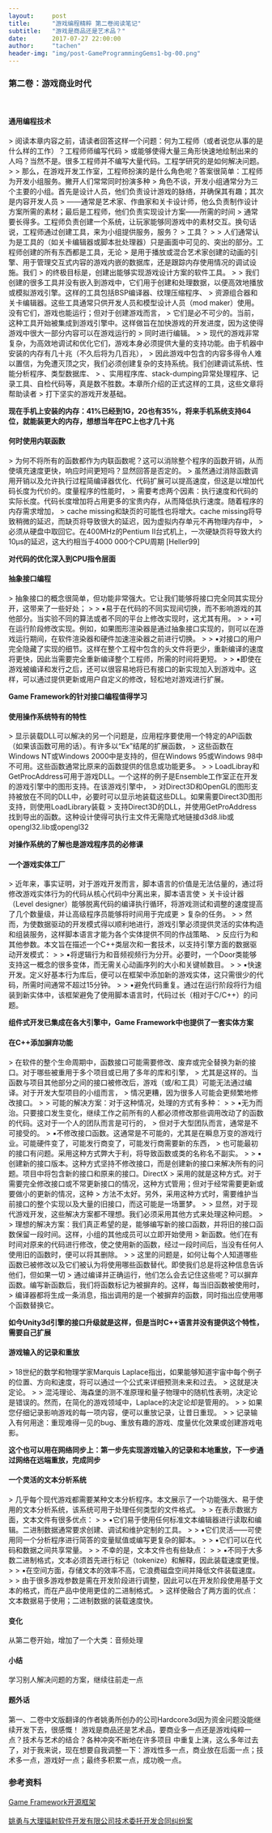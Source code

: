 ```yaml
---
layout:     post
title:      "游戏编程精粹	第二卷阅读笔记"
subtitle:   "游戏是商品还是艺术品？"
date:       2017-07-27 22:00:00
author:     "tachen"
header-img: "img/post-GameProgrammingGems1-bg-00.png"
---
```


<h3>第二卷：游戏商业时代</h3>
<br />
<h4>通用编程技术</h4>
> 阅读本章内容之前，请读者回答这样一个问题：何为工程师（或者说您从事的是什么样的工作）？工程师师编写代码
> 或能够使得大量三角形快速地绘制出来的人吗？当然不是。很多工程师并不编写大量代码。工程学研究的是如何解决问题。
>
> 那么，在游戏开发工作室，工程师扮演的是什么角色呢？答案很简单：工程师为开发小组服务。撇开人们常常同时扮演多种
> 角色不谈，开发小组通常分为三个主要的小组。首先是设计人员，他们负责设计游戏的脉络，并确保其有趣；其次是内容开发人员
> ——通常是艺术家、作曲家和关卡设计师，他么负责制作设计方案所需的素材；最后是工程师，他们负责实现设计方案——所需的时间
> 通常要长得多。工程师负责创建一个系统，让玩家能够同游戏中的素材交互。换句话说，工程师通过创建工具，来为小组提供服务，服务？
> 工具？
>
> 人们通常认为是工具的（如关卡编辑器或脚本批处理器）只是画面中可见的、突出的部分。工程师创建的所有东西都是工具，无论
> 是用于播放或混合艺术家创建的动画的引擎、用于管理交互式内容的游戏内嵌的数据库，还是跟踪内存使用情况的调试设施。我们
> 的终极目标是，创建出能够实现游戏设计方案的软件工具。
>
> 我们创建的很多工具并没有嵌入到游戏中，它们用于创建和处理数据，以便高效地播放或模拟游戏引擎。这样的工具包括BSP编译器、纹理压缩程序、
> 资源组合器和关卡编辑器。这些工具通常只供开发人员和模型设计人员（mod maker）使用。没有它们，游戏也能运行；但对于创建游戏而言，
> 它们是必不可少的。当前，这种工具开始被集成到游戏引擎中。这样做旨在加快游戏的开发进度，因为这使得游戏中很大一部分内容可以在游戏运行的
> 同时进行编辑。
>
> 现代的游戏非常复杂，为高效地调试和优化它们，游戏本身必须提供大量的支持功能。由于机器中安装的内存有几十兆（不久后将为几百兆），
> 因此游戏中包含的内容多得令人难以置信，为免遭灭顶之灾，我们必须创建复杂的支持系统。我们创建调试系统、性能分析程序、类型数据库、
> 、实用程序库、stack-dumping异常处理程序、记录工具、自检代码等，真是数不胜数。本章所介绍的正式这样的工具，这些文章将帮助读者
> 打下坚实的游戏开发基础。

**现在手机上安装的内存：41%已经到1G，2G也有35%，将来手机系统支持64位，就能装更大的内存，想想当年在PC上也才几十兆**

<h4>何时使用内联函数</h4>
> 为何不将所有的函数都作为内联函数呢？这可以消除整个程序的函数开销，从而使填充速度更快，响应时间更短吗？显然回答是否定的。
> 虽然通过消除函数调用开销以及允许执行过程简编译器优化、代码扩展可以提高速度，但这是以增加代码长度为代价的。度量程序的性能时，
> 需要考虑两个因素：执行速度和代码的实际长度。代码长度增加将占用更多的宝贵内存，从而降低执行速度。随着程序的内存需求增加，
> cache missing和缺页的可能性也将增大。cache missing将导致稍微的延迟，而缺页将导致很大的延迟，因为虚拟内存单元不再物理内存中，
> 必须从硬盘中取回它。在400MHz的Pentium Ⅱ台式机上，一次硬缺页将导致大约10μs的延迟，这大约相当于4000 000个CPU周期 [Heller99]

**对代码的优化深入到CPU指令层面**

<h4>抽象接口编程</h4>
> 抽象接口的概念很简单，但功能非常强大。它让我们能够将接口完全同其实现分开，这带来了一些好处；
>
> ▪易于在代码的不同实现间切换，而不影响游戏的其他部分。当实验不同的算法或者不同的平台上修改实现时，这尤其有用。
>
> ▪可在运行阶段修改实现。例如，如果图形渲染器是通过抽象接口实现的，则可以在游戏运行期间，在软件渲染器和硬件加速渲染器之前进行切换。
>
> ▪对接口的用户完全隐藏了实现的细节。这样在整个工程中包含的头文件将更少，重新编译的速度将更快，因此当需要完全重新编译整个工程师，所需的时间将更短。
>
> ▪即使在游戏被编译和发行之后，还可以很容易地将已有接口的新实现加入到游戏中。这样，可以通过提供更新或用户自定义的修改，轻松地对游戏进行扩展。

**Game Framework的针对接口编程值得学习**

<h4>使用操作系统特有的特性</h4>
> 显示装载DLL可以解决的另一个问题是，应用程序要使用一个特定的API函数（如果该函数可用的话）。有许多以“Ex”结尾的扩展函数，
> 这些函数在Windows NT或Windows 2000中是支持的，但在Windows 95或Windows 98中不可用。这些函数通常比原来的函数提供的信息或功能更多。
>
> LoadLibray和GetProcAddress可用于游戏DLL。一个这样的例子是Ensemble工作室正在开发的游戏引擎中的图形支持。在该游戏引擎中，
> 对Direct3D和OpenGL的图形支持被放在不同的DLL中，必要时可以显示地装载这些DLL。如果需要Direct3D图形支持，则使用LoadLibrary装载
> 支持Direct3D的DLL，并使用GetProAddress找到导出的函数。这种设计使得可执行主文件无需隐式地链接d3d8.lib或opengl32.lib或opengl32

**对操作系统的了解也是游戏程序员的必修课**

<h4>一个游戏实体工厂</h4>
> 近年来，事实证明，对于游戏开发而言，脚本语言的价值是无法估量的，通过将修改游戏实体行为的代码从核心代码中分离出来，脚本语言使
> 关卡设计器（Level designer）能够脱离代码的编译执行循环，将游戏测试和调整的速度提高了几个数量级，并让高级程序员能够将时间用于完成更
> 复杂的任务。
>
> 然而，为使数据驱动的开发模式得以顺利地进行，游戏引擎必须提供灵活的实体构造和组装服务，这样脚本语言才能为各个实体提供不同的作战策略、
> 反应行为和其他参数。本文旨在描述一个C++类层次和一套技术，以支持引擎方面的数据驱动开发模式：
> 
> ▪将逻辑行为和音频视频行为分开。必要时，一个Door类能够支持这一概念的很多变体，而无需关心动画序列的大小和关键帧数目。
> 
> ▪快速开发。定义好基本行为库后，便可以在框架中添加新的游戏实体，这只需很少的代码，所需时间通常不超过15分钟。
>
> ▪避免代码重复。通过在运行阶段将行为组装到新实体中，该框架避免了使用脚本语言时，代码过长（相对于C/C++）的问题。

**组件式开发已集成在各大引擎中，Game Framework中也提供了一套实体方案**

<h4>在C++添加摒弃功能</h4>
> 在软件的整个生命周期中，函数接口可能需要修改、废弃或完全替换为新的接口。对于哪些被重用于多个项目或已用了多年的库和引擎，
> 尤其是这样的。当函数与项目其他部分之间的接口被修改后，游戏（或/和工具）可能无法通过编译。对于开发大型项目的小组而言，
> 情况更糟，因为很多人可能会更频繁地修改接口。
>
> 可能的解决方案：对于这种情况，处理的方式有多种：
>
> ▪无为而治。只要接口发生变化，继续工作之前所有的人都必须修改那些调用改动了的函数的代码。这对于一个人的团队而言是可行的，
> 但对于大型团队而言，通常是不可接受的。
> ▪不修改接口函数。这通常是不可能的，尤其是在瞬息万变的游戏行业。可能硬件变了，可能发行商变了，可能发行商需要新的东西，
> 也可能最初的接口有问题。采用这种方式弊大于利，将导致函数或类的名称名不副实。
>
> ▪创建新的接口版本。这种方式坚持不修改接口，而是创建新的接口来解决所有的问题。项目中将包含新的接口和原来的接口。DirectX
> 采用的就是这种方式。对于需要完全修改接口或不常更新接口的情况，这种方式管用；但对于经常需要更新或要做小的更新的情况，这种
> 方法不太好。另外，采用这种方式时，需要维护当前接口的整个实现以及大量的旧接口，而这可能是一场噩梦。
>
> 显然，对于现代游戏开发，这些解决方案都不理想。我们必须采用其他方式来处理这种问题。
>
> 理想的解决方案：我们真正希望的是，能够编写新的接口函数，并将旧的接口函数保留一段时间。这样，小组的其他成员可以立即开始使用
> 新函数。他们在有时间对原来的代码进行修改，使之使用新的函数，经过一段时间后，当没有任何人使用旧的函数时，便可以将其删除。
>
> 这里的问题是，如何让每个人知道哪些函数已被修改以及它们被认为将使用哪些函数替代。即使我们总是将这种信息告诉他们，但如果一切
> 通过编译并正确运行，他们怎么会去记住这些呢？可以摒弃函数。编写新函数后，我们将函数标记为被摒弃的。这样，每当旧函数被使用时，
> 编译器都将生成一条消息，指出调用的是一个被摒弃的函数，同时指出应使用哪个函数替换它。

**如今Unity3d引擎的接口升级就是这样，但是当时C++语言并没有提供这个特性，需要自己扩展**

<h4>游戏输入的记录和重放</h4>
> 18世纪的数学和物理学家Marquis Laplace指出，如果能够知道宇宙中每个例子的位置、方向和速度，将可以通过一个公式来详细预测未来和过去。
> 这就是决定论。
>
> 混沌理论、海森堡的测不准原理和量子物理中的随机性表明，决定论是错误的。然而，在简化的游戏领域中，Laplace的决定论却是管用的。
>
> 如果您仔细记录影响游戏的每一项内容，便可以重放记录，让昔日重现。
>
> 记录输入有何用途：重现难得一见的bug、重放有趣的游戏、度量优化效果或创建游戏电影。

**这个也可以用在网络同步上：第一步先实现游戏输入的记录和本地重放，下一步通过网络在远端重放，完成同步**

<h4>一个灵活的文本分析系统</h4>
> 几乎每个现代游戏都需要某种文本分析程序。本文展示了一个功能强大、易于使用的文本分析系统，该系统可用于处理任何类型的文件格式。
>
> 在表示数据方面，文本文件有很多优点：
>
> ▪它们易于使用任何标准文本编辑器进行读取和编辑。二进制数据通常要求创建、调试和维护定制的工具。
>
> ▪它们灵活——可使用同一个分析程序进行简答的变量赋值或编写更复杂的脚本。
>
> ▪它们可以在代码和数据之间共享常量。
>
> 不幸的是，文本文件也有些缺点：
>
> ▪不同于大多数二进制格式，文本必须首先进行标记（tokenize）和解释，因此装载速度更慢。
>
> ▪在空间方面，存储文本的效率不高，它浪费磁盘空间并降低文件装载速度。
>
> 由于很多游戏参数是需在开发阶段进行调整，因此可以在开发阶段使用基于文本的格式，而在产品中使用更佳的二进制格式。
> 这样使融合了两方面的优点：文本数据易于使用；二进制数据的装载速度快。

<h4>变化</h4>
<p>从第二卷开始，增加了一个大类：音频处理</p>

<h4>小结</h4>
<p>学习别人解决问题的方案，继续往前走一点</p>

<h4>题外话</h4>
<p>第一、二卷中文版翻译的作者姚勇所创办的公司Hardcore3d因为资金问题没能继续开发下去，很感慨！
游戏是商品还是艺术品，要商业多一点还是游戏纯粹一点？技术与艺术的结合？各种冲突不断地在许多项目
中重复上演，这么多年过去了，对于我来说，现在想要自我调整一下：游戏性多一点，商业放在后面一点；技术多一点，游戏好一点；最终多积累一点，成功晚一点。
</p>

<h3 class="section-heading">参考资料</h3>
<a href="http://gameframework.cn/summary" target="_blank">Game Framework开源框架</a>
<br />
<br />
<a href="http://www.cnipr.net/article_show.asp?article_id=15627" target="_blank">姚勇与大理辐射软件开发有限公司技术委托开发合同纠纷案</a> 



